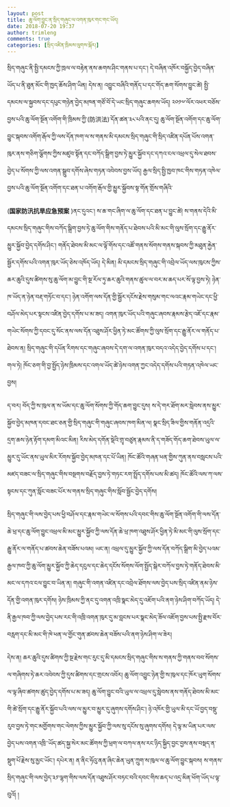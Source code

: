 ```yaml
---
layout: post
title: ཆུ་ལོག་བྱུང་ན་སྲིད་གཞུང་ལ་འགན་ཁུར་གང་གང་ཡོད།
date: 2018-07-20 19:37
author: trimleng
comments: true
categories: [སྲིད་འཛིན་ཁྲིམས་ལུགས་སྐོར།]
---
```

སྲིད་གཞུང་ནི་སྤྱི་དམངས་ཀྱི་ཁྲལ་ལ་བརྟེན་ནས་ཆགས་ཤིང་གནས་པ་དང་། དེ་བཞིན་འཁོར་བསྐྱོད་བྱེད་བཞིན་ཡོད་པ་ནི་ཐུན་མོང་གི་ཁྱད་ཆོས་ཤིག་ཡིན། དེས་ན། འབྱུང་བཞིའི་གནོད་པ་དང་གོད་ཆག་སོགས་བྱུང་ཚེ། སྤྱི་དམངས་ལ་སྐྱབས་དང་དཔུང་གཉེན་བྱེད་མཁན་གཙོ་བོ་དེ་ཡང་སྲིད་གཞུང་ཆགས་ཡོད། ༢༠༡༧་ལོར་འཕར་བཅོས་བྱས་པའི་ཆུ་ལོག་སྔོན་འགོག་གི་ཁྲིམས་ཀྱི་(防洪法)་དོན་ཚན་༣༨་པའི་ནང་དུ། ཆུ་ལོག་སྔོན་འགོག་དང་ཆུ་ལོག་བྱུང་སྐབས་འགོག་རྒོལ་ཀྱི་ལས་དོན་ཁག་ལ་ས་གནས་མི་དམངས་སྲིད་གཞུང་གི་སྲིད་འཛིན་དཔོན་པོས་འགན་ཁུར་ནས་གཅིག་ལྕོགས་ཀྱིས་མཛུབ་སྟོན་དང་བཀོད་སྒྲིག་བྱས་ཏེ་མྱུར་སྐྱོབ་དང་དཀའ་ངལ་འཕྲལ་དུ་སེལ་ཐབས་བྱེད་པ་སོགས་ཀྱི་ལས་འགན་སྒྲུབ་དགོས་ཞེས་གཏན་འབེབས་བྱས་ཡོད། རྒྱལ་སྲིད་སྤྱི་ཁྱབ་ཁང་གིས་གཏན་འཁེལ་བྱས་པའི་ཆུ་ལོག་སྔོན་འགོག་དང་ཐན་པ་འགོག་རྒོལ་གྱི་མྱུར་སྐྱོབས་སྟ་གོན་གྲོས་གཞིའི་

<!--more-->(<strong>国家防汛抗旱应急预案</strong> )ནང་དུའང་། ས་ཆ་གང་ཞིག་ལ་ཆུ་ལོག་དང་ཐན་པ་བྱུང་ཚེ། ས་གནས་དེའི་མི་དམངས་སྲིད་གཞུང་གིས་བཀོད་སྒྲིག་བྱས་ཏེ་ཆུ་ལོག་གིས་གནོད་པ་ཐེབས་པའི་མི་མང་གི་ལུས་སྲོག་དང་རྒྱུ་ནོར་མྱུར་སྐྱོབ་བྱེད་དགོས་ཤིང་། གནོད་ཐེབས་མི་མང་ལ་ལྟོ་གོས་དང་འཚོ་གནས་སོགས་གནས་སྐབས་ཀྱི་མཐུན་རྐྱེན་སྦྱོར་དགོས་པའི་འགན་ཁུར་ཡོད་ཅེས་འཁོད་ཡོད། དེ་མིན། མི་དམངས་སྲིད་གཞུང་གི་འབྲེལ་ཡོད་ལས་ཁུངས་ཀྱིས་ཆར་ཆུའི་དུས་ཚིགས་སུ་ཆུ་ལོག་མ་བྱུང་གི་སྔ་རོལ་ཏུ་ཆར་ཆུའི་གནས་ཚུལ་ལ་བར་མ་ཆད་པར་སོ་ལྟ་བྱས་ཏེ། ཉེན་ཁ་ཡོད་ན་ཉེན་བརྡ་གཏོང་བ་དང་། ཉེན་འགོག་ལས་དོན་གྱི་སྦྱོར་དངོས་རྗེས་གསུམ་གང་ལའང་རྣམ་གཡེང་དང་ཕྱི་བཤོལ་མེད་པར་སྟངས་འཛིན་བྱེད་དགོས་པ་མ་ཟད། འགན་ཁུར་ཡོད་པའི་གཞུང་ཞབས་རྣམས་རྩེད་འཇོ་དང་རྣམ་གཡེང་སོགས་ཀྱི་དབང་དུ་སོང་ནས་ལས་དོན་འཐུས་ཤོར་ཕྱིན་ཏེ་མང་ཚོགས་ཀྱི་ལུས་སྲོག་དང་རྒྱུ་ནོར་ལ་གནོད་པ་ཐེབས་ན། སྲིད་གཞུང་གི་དཔོན་རིགས་དང་གཞུང་ཞབས་དེ་དག་ལ་འགན་ཁུར་བདའ་འདེད་བྱེད་དགོས་པ་དང་། གལ་ཏེ། ཁོང་ཅག་གི་བྱ་སྤྱོད་ཉེས་ཁྲིམས་དང་འགལ་ཡོད་ཚེ་ཉེས་འགན་ཀྱང་འདེད་དགོས་པའི་གཏན་འཁེལ་ཡང་བྱས།

ད་བར། བོད་ཀྱི་ས་ཁུལ་ན་ས་ཡོམ་དང་ཆུ་ལོག་སོགས་ཀྱི་གོད་ཆག་བྱུང་དུས། ས་དེ་གར་ཐོག་མར་སླེབས་ནས་མྱུར་སྐྱོབ་བྱེད་མཁན་དབང་ཐང་ཅན་གྱི་སྲིད་གཞུང་གི་གཞུང་ཞབས་ཁག་མིན་ལ། སྣང་སྲིད་ཟིལ་གྱིས་གནོན་འདྲའི་དྲག་ཆས་ཉེན་རྟོག་དམག་མིའང་མིན། རིས་མེད་དགོན་སྡེའི་གྲྭ་བཙུན་རྣམས་ནི་ད་གཟོད་གོད་ཆག་ཐེབས་ཡུལ་ལ་མྱུར་དུ་ཡོང་ནས་ཡུལ་མིར་རོགས་སྐྱོབ་བྱེད་མཁན་དང་པོ་ཡིན། ཁོང་ཚོའི་གཞན་ཕན་གྱིས་ཀུན་ནས་བསླངས་པའི་མཛད་བཟང་ལ་སྲིད་གཞུང་གིས་བསྔགས་བརྗོད་བྱས་ཏེ་གཏང་རག་སྤྲོད་དགོས་པས་མི་ཚད། ཁོང་ཚོའི་ལས་ཀ་ལས་སྟངས་དང་ཀུན་སློང་བཟང་པོར་ས་གནས་སྲིད་གཞུང་གིས་སློབ་སྦྱོང་བྱེད་དགོས།

སྲིད་གཞུང་གི་ལས་བྱེད་པས་ཕྱི་བཤོལ་དང་རྣམ་གཡེང་ལ་སོགས་པའི་དབང་གིས་ཆུ་ལོག་སྔོན་འགོག་གི་ལས་དོན་ཆེ་ཕྲ་དང་ཆུ་ལོག་བྱུང་འཕྲལ་མི་མང་མྱུར་སྐྱོབ་ཀྱི་ལས་དོན་ཆེ་ཕྲ་ཁག་འཐུས་ཤོར་ཕྱིན་ཏེ་མི་མང་གི་ལུས་སྲོག་དང་རྒྱུ་ནོར་ལ་གནོད་པ་ཚབས་ཆེན་བཟོས་པའམ། ཡང་ན། འཕྲལ་དུ་མྱུར་སྐྱོབ་ཀྱི་ལས་དོན་བཀོད་སྒྲིག་མི་བྱེད་པའམ་རྒྱལ་ཁབ་ཀྱི་ཆུ་ལོག་མྱུར་སྐྱོབ་ཀྱི་ཆེད་དངུལ་དང་ཆེད་དངོས་སོགས་ལོག་སྤྱོད་སྒེར་བཀོལ་བྱས་ཏེ་གནོད་ཐེབས་མི་མང་ལ་དཀའ་ངལ་བྱུང་བ་ཡིན་ན། གཞུང་གི་འགན་འཛིན་དང་འབྲེལ་ཐོགས་ལས་བྱེད་པས་སྲིད་འཛིན་ནམ་ཉེས་དོན་གྱི་འགན་ཁུར་དགོས། ཉེས་ཁྲིམས་ཀྱི་ནང་དུ་འགན་འཁྲི་སྣང་མེད་དུ་འཇོག་པའི་ནག་ཉེས་ཤིག་བཀོད་ཡོད། དེ་ནི་རྒྱལ་ཁབ་ཀྱི་ལས་བྱེད་པས་རང་གི་འཁྲི་འགན་ཁུར་དུ་མ་བླངས་པར་སྣང་མེད་ཟོལ་འཇོག་བྱས་པས་སྤྱི་རྫས་བོར་བརླག་དང་མི་མང་གི་ཁེ་ཕན་ལ་གྱོང་གུན་ཚབས་ཆེན་བཟོས་པའི་ནག་ཉེས་ཤིག་ལ་ཟེར།

དེས་ན། ཆར་ཆུའི་དུས་ཚིགས་ཀྱི་སྔ་རྗེས་གང་རུང་དུ་མི་དམངས་སྲིད་གཞུང་གིས་ས་གནས་ཀྱི་གནས་བབ་སོགས་ལ་གཞིགས་ཏེ་ཆར་འབེབས་ཀྱི་དུས་ཚིགས་དང་གྲངས་འབོར། ཆུ་ལོག་འབྱུང་ཉེན་གྱི་ས་ཁུལ་དང་ཁོར་ཡུག་སོགས་ལ་ལྟ་ཞིབ་ཚགས་ཚུད་བྱེད་དགོས་པ་མ་ཟད། ཆུ་ལོག་བྱུང་བའི་ཡུལ་ལ་འཕྲལ་དུ་སླེབས་ནས་གནོད་ཐེབས་མི་མང་གི་ཚེ་སྲོག་དང་རྒྱུ་ནོར་སྐྱོབ་པའི་ལས་ལ་མྱུར་བ་མྱུར་དུ་ཞུགས་དགོས་ཤིང་། ཉེ་འཁོར་གྱི་ཡུལ་མི་དང་ཡོ་བྱད་བསྡུ་རུབ་བྱས་ཏེ་གང་མགྱོགས་གང་ལེགས་ཀྱིས་མྱུར་སྐྱོབ་ཀྱི་ལས་སུ་དངོས་སུ་ཞུགས་དགོས། དེ་ལྟ་མ་ཡིན་པར་ལས་བྱེད་པས་འགན་འཁྲི་་ཡོད་ཚད་སྐྱ་སེར་མང་ཚོགས་ཀྱི་ཕྲག་ལ་བཀལ་ནས་རང་ཉིད་སྐྱིད་བྱང་བྱས་ནས་བསྡད་ན་སྡུག་པོ་རྗེས་སུ་མྱང་ཡོང་། དཔེར་ན། ན་ནིང་ཧོའུ་ནན་ཞིང་ཆེན་ཡུན་ཀྲུག་ས་ཁུལ་ལ་ཆུ་ལོག་བྱུང་སྐབས། ས་གནས་སྲིད་གཞུང་གི་ལས་བྱེད་༣༡་ལྷག་གིས་ལས་དོན་འཐུས་ཤོར་བཏང་བའི་དབང་གིས་ཆད་པ་འདྲ་མིན་ཕོག་ཡོད་པ་ལྟ་བུའོ། །

&nbsp;
